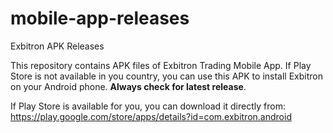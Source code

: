 # mobile-app-releases
Exbitron APK Releases

This repository contains APK files of Exbitron Trading Mobile App.
If Play Store is not available in you country, you can use this APK to install Exbitron on your Android phone. **Always check for latest release**.

If Play Store is available for you, you can download it directly from: https://play.google.com/store/apps/details?id=com.exbitron.android
